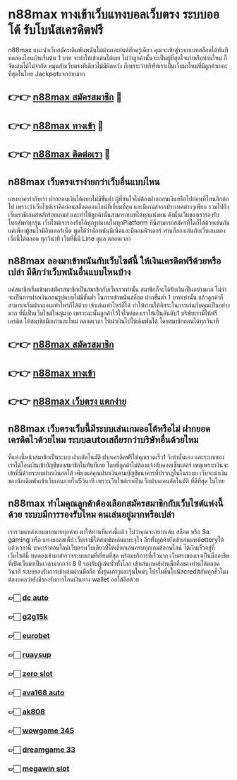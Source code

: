 # n88max ทางเข้าเว็บแทงบอลเว็บตรง ระบบออโต้ รับโบนัสเครดิตฟรี

n88max แนะนำเว็บสมัครเดิมพันพนันไม่ผ่านเอเย่นต์สักครู่เดียว คุณจะเข้าสู่ระบบเบทสล็อตได้ทันทีทดลองโอนเงินเริ่มต้น 1 บาท จะทำให้เข้าเล่นได้เลย ไม่ว่าลูกค้านั้นจะเป็นผู้ที่สุดใจเก่าหรือท่านใหม่ ก็จัดเล่นได้ไม่จำกัด หมุนกับเว็บตรงทีเดียวไม่มีผิดหวัง ก็เพราะว่าบริษัทเราเป็นเว็บมาใหม่ที่มีลูกค้าเยอะที่สุดในไทย Jackpotแจกง่ายมาก

## 👉👉 [n88max สมัครสมาชิก](https://bit.ly/3Ckzg5n) 🎰
## 👉👉 [n88max ทางเข้า](https://bit.ly/3Ckzg5n) 🎰
## 👉👉 [n88max ติดต่อเรา](https://bit.ly/3Ckzg5n) 🎰

## n88max เว็บตรงเราง่ายกว่าเว็บอื่นแบบไหน
แทงบาคาร่ากับเรา ฝากถอนเงินได้แบบไม่มีขั้นต่ำ ผู้ที่สนใจไม่ต้องฝากถอนเงินหรือไปบ่อนที่ไหนอีกต่อไป เพราะว่าเว็บไซต์เราคือบ่อนสล็อตออนไลน์ที่เยี่ยมที่สุด และมีเกมส์จากประเทศต่างๆเพียบ รวมไปถึงเว็บเรามีเกมส์หลักร้อยเกมส์ และทำให้ลูกค้านั้นสามารถเบทได้ทุกแห่งหน ดังนั้นเว็บของเรารองรับโทรศัพท์ทุกรุ่น เว็บไซต์เรารองรับได้ทุกรูปแบบในทุกPlatform ที่นี่สามารถสมัครที่ใดก็ได้ด้วยเช่นกัน แค่เพียงผู้สนใจมีอินเตอร์เน็ต พูดได้ว่านักพนันมีเน็ตและมีคอมพิวเตอร์ ท่านก็ลองเล่นกับเว็บเกมของเว็บนี้ได้ตลอด ทุกวินาที เว็บที่นี่มี Line ดูแล ตลอดเวลา

## n88max ลองมาเข้าพนันกับเว็บไซต์นี้ ให้เงินเครดิตฟรีด้วยหรือเปล่า มีดีกว่าเว็บพนันอื่นแบบไหนบ้าง
แค่สมาชิกเริ่มเข้ามาสมัครสมาชิกเป็นสมาชิกกับเว็บเราเท่านั้น สมาชิกก็จะได้รับเงินเป็นอย่างมาก ไม่ว่าจะเป็นการฝากเงินถอนรูปแบบไม่มีขั้นต่ำ ในการเข้าพนันสล็อต ฝากขั้นต่ำ 1 บาทเท่านั้น แล้วลูกค้าก็สามารถเริ่มฝากถอนเท่าไหร่ก็ได้ด้วย เข้าเล่นเท่าไหร่ก็ได้ ทำให้ท่านให้อิสระในการเล่นกับคุณเป็นอย่างมาก ที่นี่เป็นเว็บไซต์ใหญ่มาก เพราะฉะนั้นลูกค้าไว้ใจไซต์ของเราให้เป็นอันดับ1 บริษัทเรามีให้ฟรีเครดิต ให้สมาชิกมือเก่าและใหม่ ตลอดเวลา ให้นำเงินไปใช้เดิมพันได้ โดยสมาชิกถอนได้ทุกวินาที

## 👉👉 [n88max สมัครสมาชิก](https://bit.ly/3Ckzg5n)
## 👉👉 [n88max ทางเข้า](https://bit.ly/3Ckzg5n)
## 👉👉 [n88max เว็บตรง แตกง่าย](https://bit.ly/3Ckzg5n)

## n88max เว็บตรงเว็บนี้มีระบบเล่นเกมออโต้หรือไม่ ฝากยอดเครดิตไวด้วยไหม ระบบautoเสถียรกว่าบริษัทอื่นด้วยไหม
ที่แห่งนี้หน้าสมาชิกเป็นระบบ ฝากอัตโนมัติ ฝากเครดิตฟรีให้คุณรวดเร็ว1 วิเท่านั้นเอง และระบบของเราได้โอนเงินเข้าบัญชีของสมาชิกในทันทีเลย โดยที่ลูกค้าไม่ต้องแจ้งกับคอลเซ็นเตอร์ เหตุเพราะเงินจะเข้าที่นี่ด้วยระบบฝากเงินออโต้ เพียงแค่คุณฝากเงินตามบัญชีธนาคารที่ปรากฏในในระบบ เว็บจะนำเงินของนักเดิมพันเข้าเว็บเกมภายใน5วินาที เพราะเว็บไซต์เราเป็นเว็บฝากถอนอัตโนมัติ ที่ดีที่สุด ในไทย

## n88max ทำไมคุณลูกค้าต้องเลือกสมัครสมาชิกกับเว็บไซต์แห่งนี้ด้วย ระบบมีการรองรับไหม คนเล่นอยู่มากหรือเปล่า
เรารวมแหล่งเกมมากมายทุกค่าย มาให้ท่านที่แห่งนี้แล้ว ไม่ว่าคุณจะอยากเล่น สล็อต หรือ Sa gaming หรือ แทงบอลสเต็ป เว็บเรามีให้สมาชิกเล่นแบบจุใจ อีกทั้งลูกค้ายังเข้าเล่นแทงlotteryได้แล้วเวลานี้ บาคาร่าออนไลน์เว็บตรงเว็บเดียวที่ให้เลือกเล่นครบทุกเกมส์ออนไลน์ ได้เงินเร็วอยู่ที่เว็บไซต์นี้ ทดลองเข้ามาสำรวจระบบเกมที่เยี่ยมที่สุด พร้อมบริการที่เร็วมาก เว็บตรงของเราเป็นมืออาชีพ ที่เปิดเว็บมาเป็นเวลามากกว่า 8 ปี รองรับผู้เล่นทั่วทั้งโลก เข้าเล่นเกมส์ผ่านมือถือของท่านได้ตลอดวินาที ระบบรองรับการเข้าเล่นผ่านมือถือ ทั้งรุ่นเก่าๆและรุ่นใหม่ๆ โปรโมชั่นโบนัสcreditกันทุกชั่วโมง ต้องบอกว่ายังมีรองรับการโอนเงินทาง wallet ออโต้อีกด้วย

### 👉🏻 [dc auto](https://atom.io/packages/dcauto)
### 👉🏻 [g2g15k](https://atom.io/packages/g2g15k)
### 👉🏻 [eurobet](https://atom.io/packages/eurobet)
### 👉🏻 [ruaysup](https://atom.io/packages/ruaysup)
### 👉🏻 [zero slot](https://atom.io/packages/zeroslot)
### 👉🏻 [ava168 auto](https://atom.io/packages/ava168auto)
### 👉🏻 [ak808](https://atom.io/packages/ak808)
### 👉🏻 [wowgame 345](https://atom.io/packages/wowgame345)
### 👉🏻 [dreamgame 33](https://atom.io/packages/dreamgame33)
### 👉🏻 [megawin slot](https://atom.io/packages/megawinslot)
